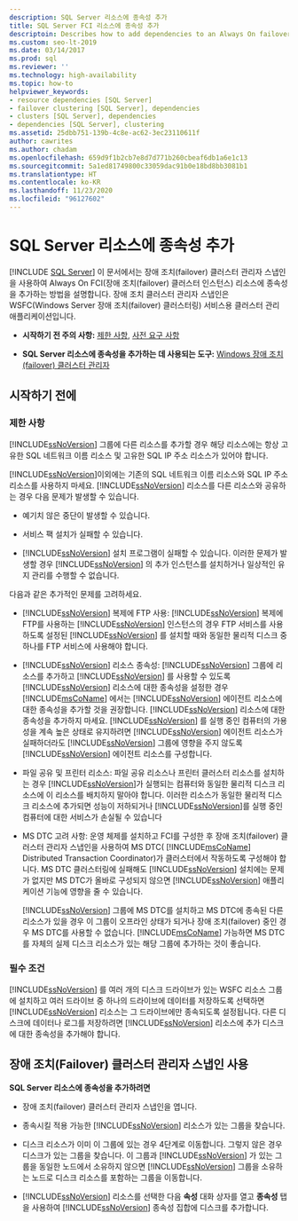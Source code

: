 ```yaml
---
description: SQL Server 리소스에 종속성 추가
title: SQL Server FCI 리소스에 종속성 추가
descriptoin: Describes how to add dependencies to an Always On failover cluster instance (FCI) resource using the Failover Cluster Manager.
ms.custom: seo-lt-2019
ms.date: 03/14/2017
ms.prod: sql
ms.reviewer: ''
ms.technology: high-availability
ms.topic: how-to
helpviewer_keywords:
- resource dependencies [SQL Server]
- failover clustering [SQL Server], dependencies
- clusters [SQL Server], dependencies
- dependencies [SQL Server], clustering
ms.assetid: 25dbb751-139b-4c8e-ac62-3ec23110611f
author: cawrites
ms.author: chadam
ms.openlocfilehash: 659d9f1b2cb7e8d7d771b260cbeaf6db1a6e1c13
ms.sourcegitcommit: 5a1ed81749800c33059dac91b0e18bd8bb3081b1
ms.translationtype: HT
ms.contentlocale: ko-KR
ms.lasthandoff: 11/23/2020
ms.locfileid: "96127602"
---
```

# <a name="add-dependencies-to-a-sql-server-resource"></a>SQL Server 리소스에 종속성 추가
[!INCLUDE [SQL Server](../../../includes/applies-to-version/sqlserver.md)]
  이 문서에서는 장애 조치(failover) 클러스터 관리자 스냅인을 사용하여 Always On FCI(장애 조치(failover) 클러스터 인스턴스) 리소스에 종속성을 추가하는 방법을 설명합니다. 장애 조치 클러스터 관리자 스냅인은 WSFC(Windows Server 장애 조치(failover) 클러스터링) 서비스용 클러스터 관리 애플리케이션입니다.  
  
-   **시작하기 전 주의 사항:**  [제한 사항](#Restrictions), [사전 요구 사항](#Prerequisites)  
  
-   **SQL Server 리소스에 종속성을 추가하는 데 사용되는 도구:** [Windows 장애 조치(failover) 클러스터 관리자](#WinClusManager)  
  
##  <a name="before-you-begin"></a><a name="BeforeYouBegin"></a> 시작하기 전에  
  
###  <a name="limitations-and-restrictions"></a><a name="Restrictions"></a> 제한 사항  
 [!INCLUDE[ssNoVersion](../../../includes/ssnoversion-md.md)] 그룹에 다른 리소스를 추가할 경우 해당 리소스에는 항상 고유한 SQL 네트워크 이름 리소스 및 고유한 SQL IP 주소 리소스가 있어야 합니다.  
  
 [!INCLUDE[ssNoVersion](../../../includes/ssnoversion-md.md)]이외에는 기존의 SQL 네트워크 이름 리소스와 SQL IP 주소 리소스를 사용하지 마세요. [!INCLUDE[ssNoVersion](../../../includes/ssnoversion-md.md)] 리소스를 다른 리소스와 공유하는 경우 다음 문제가 발생할 수 있습니다.  
  
-   예기치 않은 중단이 발생할 수 있습니다.  
  
-   서비스 팩 설치가 실패할 수 있습니다.  
  
-   [!INCLUDE[ssNoVersion](../../../includes/ssnoversion-md.md)] 설치 프로그램이 실패할 수 있습니다. 이러한 문제가 발생할 경우 [!INCLUDE[ssNoVersion](../../../includes/ssnoversion-md.md)] 의 추가 인스턴스를 설치하거나 일상적인 유지 관리를 수행할 수 없습니다.  
  
 다음과 같은 추가적인 문제를 고려하세요.  
  
-   [!INCLUDE[ssNoVersion](../../../includes/ssnoversion-md.md)] 복제에 FTP 사용: [!INCLUDE[ssNoVersion](../../../includes/ssnoversion-md.md)] 복제에 FTP를 사용하는 [!INCLUDE[ssNoVersion](../../../includes/ssnoversion-md.md)] 인스턴스의 경우 FTP 서비스를 사용하도록 설정된 [!INCLUDE[ssNoVersion](../../../includes/ssnoversion-md.md)] 를 설치할 때와 동일한 물리적 디스크 중 하나를 FTP 서비스에 사용해야 합니다.  
  
-   [!INCLUDE[ssNoVersion](../../../includes/ssnoversion-md.md)] 리소스 종속성: [!INCLUDE[ssNoVersion](../../../includes/ssnoversion-md.md)] 그룹에 리소스를 추가하고 [!INCLUDE[ssNoVersion](../../../includes/ssnoversion-md.md)] 를 사용할 수 있도록 [!INCLUDE[ssNoVersion](../../../includes/ssnoversion-md.md)] 리소스에 대한 종속성을 설정한 경우 [!INCLUDE[msCoName](../../../includes/msconame-md.md)] 에서는 [!INCLUDE[ssNoVersion](../../../includes/ssnoversion-md.md)] 에이전트 리소스에 대한 종속성을 추가할 것을 권장합니다. [!INCLUDE[ssNoVersion](../../../includes/ssnoversion-md.md)] 리소스에 대한 종속성을 추가하지 마세요. [!INCLUDE[ssNoVersion](../../../includes/ssnoversion-md.md)] 를 실행 중인 컴퓨터의 가용성을 계속 높은 상태로 유지하려면 [!INCLUDE[ssNoVersion](../../../includes/ssnoversion-md.md)] 에이전트 리소스가 실패하더라도 [!INCLUDE[ssNoVersion](../../../includes/ssnoversion-md.md)] 그룹에 영향을 주지 않도록 [!INCLUDE[ssNoVersion](../../../includes/ssnoversion-md.md)] 에이전트 리소스를 구성합니다.  
  
-   파일 공유 및 프린터 리소스: 파일 공유 리소스나 프린터 클러스터 리소스를 설치하는 경우 [!INCLUDE[ssNoVersion](../../../includes/ssnoversion-md.md)]가 실행되는 컴퓨터와 동일한 물리적 디스크 리소스에 이 리소스를 배치하지 말아야 합니다. 이러한 리소스가 동일한 물리적 디스크 리소스에 추가되면 성능이 저하되거나 [!INCLUDE[ssNoVersion](../../../includes/ssnoversion-md.md)]를 실행 중인 컴퓨터에 대한 서비스가 손실될 수 있습니다  
  
-   MS DTC 고려 사항: 운영 체제를 설치하고 FCI를 구성한 후 장애 조치(failover) 클러스터 관리자 스냅인을 사용하여 MS DTC( [!INCLUDE[msCoName](../../../includes/msconame-md.md)] Distributed Transaction Coordinator)가 클러스터에서 작동하도록 구성해야 합니다. MS DTC 클러스터링에 실패해도 [!INCLUDE[ssNoVersion](../../../includes/ssnoversion-md.md)] 설치에는 문제가 없지만 MS DTC가 올바로 구성되지 않으면 [!INCLUDE[ssNoVersion](../../../includes/ssnoversion-md.md)] 애플리케이션 기능에 영향을 줄 수 있습니다.  
  
     [!INCLUDE[ssNoVersion](../../../includes/ssnoversion-md.md)] 그룹에 MS DTC를 설치하고 MS DTC에 종속된 다른 리소스가 있을 경우 이 그룹이 오프라인 상태가 되거나 장애 조치(failover) 중인 경우 MS DTC를 사용할 수 없습니다. [!INCLUDE[msCoName](../../../includes/msconame-md.md)] 가능하면 MS DTC를 자체의 실제 디스크 리소스가 있는 해당 그룹에 추가하는 것이 좋습니다.  
  
###  <a name="prerequisites"></a><a name="Prerequisites"></a> 필수 조건  
 [!INCLUDE[ssNoVersion](../../../includes/ssnoversion-md.md)] 를 여러 개의 디스크 드라이브가 있는 WSFC 리소스 그룹에 설치하고 여러 드라이브 중 하나의 드라이브에 데이터를 저장하도록 선택하면 [!INCLUDE[ssNoVersion](../../../includes/ssnoversion-md.md)] 리소스는 그 드라이브에만 종속되도록 설정됩니다. 다른 디스크에 데이터나 로그를 저장하려면 [!INCLUDE[ssNoVersion](../../../includes/ssnoversion-md.md)] 리소스에 추가 디스크에 대한 종속성을 추가해야 합니다.  
  
##  <a name="using-the-failover-cluster-manager-snap-in"></a><a name="WinClusManager"></a> 장애 조치(Failover) 클러스터 관리자 스냅인 사용  
 **SQL Server 리소스에 종속성을 추가하려면**  
  
-   장애 조치(failover) 클러스터 관리자 스냅인을 엽니다.  
  
-   종속시킬 적용 가능한 [!INCLUDE[ssNoVersion](../../../includes/ssnoversion-md.md)] 리소스가 있는 그룹을 찾습니다.  
  
-   디스크 리소스가 이미 이 그룹에 있는 경우 4단계로 이동합니다. 그렇지 않은 경우 디스크가 있는 그룹을 찾습니다. 이 그룹과 [!INCLUDE[ssNoVersion](../../../includes/ssnoversion-md.md)] 가 있는 그룹을 동일한 노드에서 소유하지 않으면 [!INCLUDE[ssNoVersion](../../../includes/ssnoversion-md.md)] 그룹을 소유하는 노드로 디스크 리소스를 포함하는 그룹을 이동합니다.  
  
-   [!INCLUDE[ssNoVersion](../../../includes/ssnoversion-md.md)] 리소스를 선택한 다음 **속성** 대화 상자를 열고 **종속성** 탭을 사용하여 [!INCLUDE[ssNoVersion](../../../includes/ssnoversion-md.md)] 종속성 집합에 디스크를 추가합니다.  
  
  
